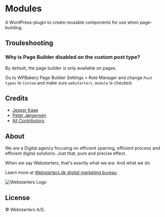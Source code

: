 # Modules

A WordPress-plugin to create reusable components for use when page-building.

## Trouleshooting

### Why is Page Builder disabled on the custom post type?

By default, the page builder is only available on pages.

Go to WPBakery Page Builder Settings > Role Manager and change `Post types` to `Custom` and make sure `webstarters_module` is checked.

## Credits

- [Jesper Kaae](https://github.com/jesperkaae)
- [Peter Jørgensen](https://github.com/peterchrjoergensen)
- [All Contributors](../../contributors)

## About

We are a Digital agency focusing on efficient sparring, efficient process and efficient digital solutions. Just that, pure and precise effect.

When we say Webstarters, that's exactly what we are. And what we do.

Learn more at [Webstarters.dk digital marketing bureau](https://webstarters.dk).

![Webstarters Logo](https://webstarters.dk/wp-content/uploads/2019/02/webstarters-logo_small.png "Webstarters is a Digital marketing agency")

## License

© Webstarters A/S.
